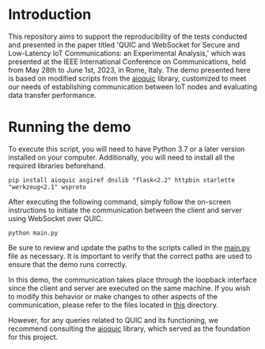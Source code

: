 # Introduction
This repository aims to support the reproducibility of the tests conducted and presented in the paper titled 'QUIC and WebSocket for Secure and Low-Latency IoT Communications: an Experimental Analysis,' which was presented at the IEEE International Conference on Communications, held from May 28th to June 1st, 2023, in Rome, Italy.
The demo presented here is based on modified scripts from the [aioquic](https://github.com/aiortc/aioquic) library, customized to meet our needs of establishing communication between IoT nodes and evaluating data transfer performance.

# Running the demo
To execute this script, you will need to have Python 3.7 or a later version installed on your computer. Additionally, you will need to install all the required libraries beforehand.

```console
pip install aioquic asgiref dnslib "flask<2.2" httpbin starlette "werkzeug<2.1" wsproto
```

After executing the following command, simply follow the on-screen instructions to initiate the communication between the client and server using WebSocket over QUIC.

```console
python main.py
```
Be sure to review and update the paths to the scripts called in the [main.py](main.py) file as necessary. It is important to verify that the correct paths are used to ensure that the demo runs correctly.

In this demo, the communication takes place through the loopback interface since the client and server are executed on the same machine. If you wish to modify this behavior or make changes to other aspects of the communication, please refer to the files located in [this](WSclientserver) directory.

However, for any queries related to QUIC and its functioning, we recommend consulting the [aioquic](https://github.com/aiortc/aioquic) library, which served as the foundation for this project.
